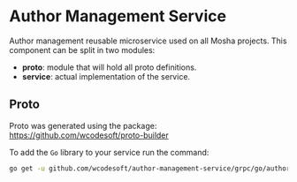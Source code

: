 # Author Management Service

Author management reusable microservice used on all Mosha projects. This component
can be split in two modules:

*  **proto**: module that will hold all proto definitions.
*  **service**: actual implementation of the service.

## Proto

Proto was generated using the package: https://github.com/wcodesoft/proto-builder

To add the `Go` library to your service run the command:

```bash
go get -u github.com/wcodesoft/author-management-service/grpc/go/author-management.proto
```